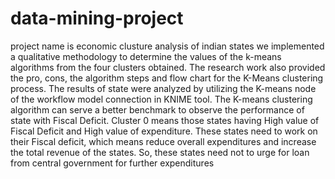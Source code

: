 # data-mining-project
project name is economic clusture analysis of indian states 
we implemented a qualitative methodology to determine the values of the k-means algorithms from the four clusters obtained. The research work also provided the pro, cons, the algorithm steps and flow chart for the K-Means clustering process. The results of state were analyzed by utilizing the K-means node of the workflow model connection in KNIME tool. The K-means clustering algorithm can serve a better benchmark to observe the performance of state with Fiscal Deficit.
 Cluster 0 means those states having High value of Fiscal Deficit and High value of expenditure. These states need to work on their Fiscal deficit, which means reduce overall expenditures and increase the total revenue of the
states. So, these states need not to urge for loan from central government for further expenditures
